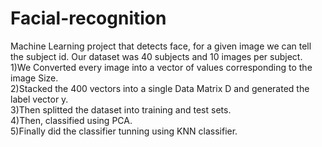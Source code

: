 # Facial-recognition
Machine Learning project that detects face, for a given image we can tell the subject id. Our dataset was 40 subjects and 10 images per subject. <br />
1)We Converted every image into a vector of values corresponding to the image Size. <br />
2)Stacked the 400 vectors into a single Data Matrix D and generated the label vector y. <br />
3)Then splitted the dataset into training and test sets. <br />
4)Then, classified using PCA. <br />
5)Finally did the classifier tunning using KNN classifier.

